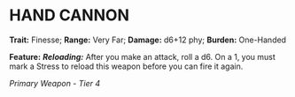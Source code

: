 ﻿# HAND CANNON

**Trait:** Finesse; **Range:** Very Far; **Damage:** d6+12 phy; **Burden:** One-Handed

**Feature:** ***Reloading:*** After you make an attack, roll a d6. On a 1, you must mark a Stress to reload this weapon before you can fire it again.

*Primary Weapon - Tier 4*

